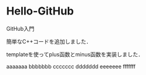 # Hello-GitHub
GitHub入門


簡単なC++コードを追加しました．

templateを使ってplus函数とminus函数を実装しました．


aaaaaaa
bbbbbbb
ccccccc
ddddddd
eeeeeee
fffffff
